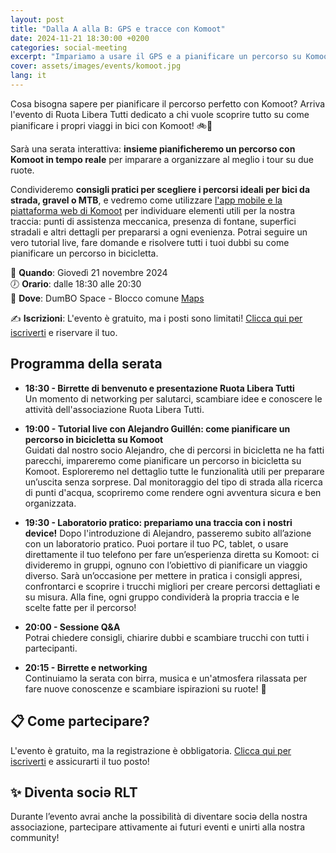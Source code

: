 ```yaml
---
layout: post
title: "Dalla A alla B: GPS e tracce con Komoot"
date: 2024-11-21 18:30:00 +0200
categories: social-meeting
excerpt: "Impariamo a usare il GPS e a pianificare un percorso su Komoot per adattarlo alle proprie necessità"
cover: assets/images/events/komoot.jpg
lang: it
---
```


Cosa bisogna sapere per pianificare il percorso perfetto con Komoot?
Arriva l'evento di Ruota Libera Tutti dedicato a chi vuole scoprire tutto su come pianificare i propri viaggi in bici con Komoot! 🚲📍

Sarà una serata interattiva: **insieme pianificheremo un percorso con Komoot in tempo reale** per imparare a organizzare al meglio i tour su due ruote. 

Condivideremo **consigli pratici per scegliere i percorsi ideali per bici da strada, gravel o MTB**, e vedremo come utilizzare [l'app mobile e la piattaforma web di Komoot](https://www.komoot.com/it-it) per individuare elementi utili per la nostra traccia: punti di assistenza meccanica, presenza di fontane, superfici stradali e altri dettagli per prepararsi a ogni evenienza. Potrai seguire un vero tutorial live, fare domande e risolvere tutti i tuoi dubbi su come pianificare un percorso in bicicletta.

📅 **Quando**: Giovedì 21 novembre 2024\
🕖 **Orario**: dalle 18:30 alle 20:30\
📍 **Dove**: DumBO Space - Blocco comune [Maps](https://maps.app.goo.gl/UpHT9WyYLxS9EJJi9)

✍️ **Iscrizioni**: L'evento è gratuito, ma i posti sono limitati! [Clicca qui per iscriverti](https://forms.gle/jEHVU2RStCm6P7zr6) e riservare il tuo.

## **Programma della serata**

- **18:30 - Birrette di benvenuto e presentazione Ruota Libera Tutti**\
Un momento di networking per salutarci, scambiare idee e conoscere le attività dell'associazione Ruota Libera Tutti.

- **19:00 - Tutorial live con Alejandro Guillén: come pianificare un percorso in bicicletta su Komoot**\
Guidati dal nostro socio Alejandro, che di percorsi in bicicletta ne ha fatti parecchi, impareremo come pianificare un percorso in bicicletta su Komoot. Esploreremo nel dettaglio tutte le funzionalità utili per preparare un’uscita senza sorprese. Dal monitoraggio del tipo di strada alla ricerca di punti d'acqua, scopriremo come rendere ogni avventura sicura e ben organizzata.

- **19:30 - Laboratorio pratico: prepariamo una traccia con i nostri device!**
Dopo l'introduzione di Alejandro, passeremo subito all’azione con un laboratorio pratico. Puoi portare il tuo PC, tablet, o usare direttamente il tuo telefono per fare un’esperienza diretta su Komoot: ci divideremo in gruppi, ognuno con l’obiettivo di pianificare un viaggio diverso. Sarà un’occasione per mettere in pratica i consigli appresi, confrontarci e scoprire i trucchi migliori per creare percorsi dettagliati e su misura. Alla fine, ogni gruppo condividerà la propria traccia e le scelte fatte per il percorso!

- **20:00 - Sessione Q&A**\
Potrai chiedere consigli, chiarire dubbi e scambiare trucchi con tutti i partecipanti.

- **20:15 - Birrette e networking**\
Continuiamo la serata con birra, musica e un'atmosfera rilassata per fare nuove conoscenze e scambiare ispirazioni su ruote! 🍻

## 📋 Come partecipare?
L'evento è gratuito, ma la registrazione è obbligatoria. [Clicca qui per iscriverti]() e assicurarti il tuo posto!

## ✨ Diventa sociə RLT
Durante l’evento avrai anche la possibilità di diventare sociə della nostra associazione, partecipare attivamente ai futuri eventi e unirti alla nostra community!
